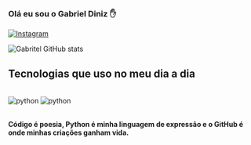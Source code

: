 ### Olá eu sou o Gabriel Diniz ✋

[![Instagram](https://img.shields.io/badge/Instagram-E4405F?style=for-the-badge&logo=instagram&logoColor=white)](https://www.instagram.com/bieudiniz/)

![Gabritel GitHub stats](https://github-readme-stats.vercel.app/api?username=gabritec&show_icons=true&theme=radical)

## Tecnologias que uso no meu dia a dia

<div style="display: inline_block"><br/>
    <img aling= "center" alt ="python" src="https://img.shields.io/badge/Python-14354C?style=for-the-badge&logo=python&logoColor=white"/>
     <img aling= "center" alt ="python" src="https://img.shields.io/badge/Markdown-000000?style=for-the-badge&logo=markdown&logoColor=white"/>
</div><br/>

**Código é poesia, Python é minha linguagem de expressão e o GitHub é onde minhas criações ganham vida.**
